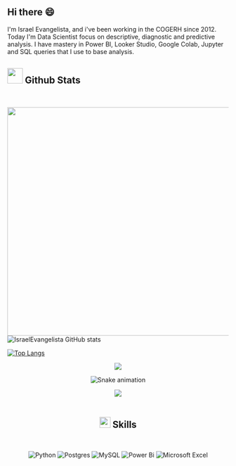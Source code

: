 ## Hi there 😄 

I'm Israel Evangelista, and i've been working in the COGERH since 2012. Today I'm Data Scientist focus on descriptive, diagnostic and predictive analysis. I have mastery in Power BI, Looker Studio, Google Colab, Jupyter and SQL queries that I use to base analysis.

## <img src="https://media.giphy.com/media/iY8CRBdQXODJSCERIr/giphy.gif" width="35"><b> Github Stats </b>
<br>

<img align="right" src="https://media.kasperskydaily.com/wp-content/uploads/sites/87/2018/05/23102909/epp-edr-importance-featured.jpg" width = 520px></picture>

![IsraelEvangelista GitHub stats](https://github-readme-stats.vercel.app/api?username=IsraelEvangelista&show_icons=true&theme=transparent) <picture>

[![Top Langs](https://github-readme-stats.vercel.app/api/top-langs/?username=IsraelEvangelista&show_icons=true&theme=transparent)](https://github.com/IsraelEvangelista/github-readme-stats) 

<div align="center">
  <a href="https://www.linkedin.com/in/israel-evangelista-86231358" target="_blank"><img src="https://img.shields.io/badge/-LinkedIn-%230077B5?style=for-the-badge&logo=linkedin&logoColor=white" target="_blank"></a> 
 	
  ![Snake animation](https://github.com/IsraelEvangelista/IsraelEvangelista/blob/output/github-contribution-grid-snake.svg) 
  
  <img src="https://user-images.githubusercontent.com/73097560/115834477-dbab4500-a447-11eb-908a-139a6edaec5c.gif"><br><br>

## <img src="https://media2.giphy.com/media/QssGEmpkyEOhBCb7e1/giphy.gif?cid=ecf05e47a0n3gi1bfqntqmob8g9aid1oyj2wr3ds3mg700bl&rid=giphy.gif" width ="25"><b> Skills</b>
<br>
  
  ![Python](https://img.shields.io/badge/python-3670A0?style=for-the-badge&logo=python&logoColor=ffdd54) ![Postgres](https://img.shields.io/badge/postgres-%23316192.svg?style=for-the-badge&logo=postgresql&logoColor=white) ![MySQL](https://img.shields.io/badge/mysql-%2300f.svg?style=for-the-badge&logo=mysql&logoColor=white) ![Power Bi](https://img.shields.io/badge/power_bi-F2C811?style=for-the-badge&logo=powerbi&logoColor=black) ![Microsoft Excel](https://img.shields.io/badge/Microsoft_Excel-217346?style=for-the-badge&logo=microsoft-excel&logoColor=white)
